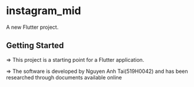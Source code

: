 # instagram_mid

A new Flutter project.

## Getting Started

=> This project is a starting point for a Flutter application.

=> The software is developed by Nguyen Anh Tai(519H0042) and has been researched through documents
available online